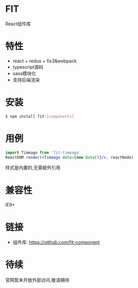 # FIT

React组件库

# 特性

- react + redux + fis3&webpack
- typescript源码
- sass模块化
- 支持后端渲染

# 安装

````bash
$ npm install fit-[components]
````

# 用例

````jsx
import Timeago from 'fit-timeago'
ReactDOM.render(<Timeago date={new Date()}/>, reactNode)
````

样式是内置的,无需额外引用

# 兼容性

IE9+

# 链接

- 组件库: https://github.com/fit-component

# 待续

官网暂未开放外部访问,敬请期待